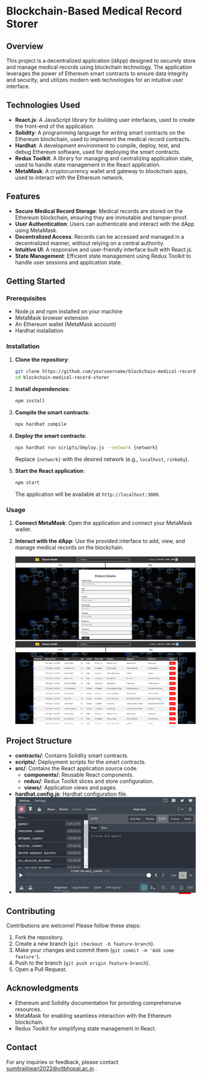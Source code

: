 # Blockchain-Based Medical Record Storer

## Overview

This project is a decentralized application (dApp) designed to securely store and manage medical records using blockchain technology. The application leverages the power of Ethereum smart contracts to ensure data integrity and security, and utilizes modern web technologies for an intuitive user interface.

## Technologies Used

- **React.js**: A JavaScript library for building user interfaces, used to create the front-end of the application.
- **Solidity**: A programming language for writing smart contracts on the Ethereum blockchain, used to implement the medical record contracts.
- **Hardhat**: A development environment to compile, deploy, test, and debug Ethereum software, used for deploying the smart contracts.
- **Redux Toolkit**: A library for managing and centralizing application state, used to handle state management in the React application.
- **MetaMask**: A cryptocurrency wallet and gateway to blockchain apps, used to interact with the Ethereum network.

## Features

- **Secure Medical Record Storage**: Medical records are stored on the Ethereum blockchain, ensuring they are immutable and tamper-proof.
- **User Authentication**: Users can authenticate and interact with the dApp using MetaMask.
- **Decentralized Access**: Records can be accessed and managed in a decentralized manner, without relying on a central authority.
- **Intuitive UI**: A responsive and user-friendly interface built with React.js.
- **State Management**: Efficient state management using Redux Toolkit to handle user sessions and application state.

## Getting Started

### Prerequisites

- Node.js and npm installed on your machine
- MetaMask browser extension
- An Ethereum wallet (MetaMask account)
- Hardhat installation

### Installation

1. **Clone the repository**:
   ```bash
   git clone https://github.com/yourusername/blockchain-medical-record-storer.git
   cd blockchain-medical-record-storer
   ```

2. **Install dependencies**:
   ```bash
   npm install
   ```

3. **Compile the smart contracts**:
   ```bash
   npx hardhat compile
   ```

4. **Deploy the smart contracts**:
   ```bash
   npx hardhat run scripts/deploy.js --network {network}
   ```

   Replace `{network}` with the desired network (e.g., `localhost`, `rinkeby`).

5. **Start the React application**:
   ```bash
   npm start
   ```

   The application will be available at `http://localhost:3000`.

### Usage

1. **Connect MetaMask**: Open the application and connect your MetaMask wallet.
2. **Interact with the dApp**: Use the provided interface to add, view, and manage medical records on the blockchain.

   <img src="img/patient_form.png" alt="patient_form" >
   <img src="img/patient Data.png" alt="patient_data" >

## Project Structure

- **contracts/**: Contains Solidity smart contracts.
- **scripts/**: Deployment scripts for the smart contracts.
- **src/**: Contains the React application source code.
  - **components/**: Reusable React components.
  - **redux/**: Redux Toolkit slices and store configuration.
  - **views/**: Application views and pages.
- **hardhat.config.js**: Hardhat configuration file.
- <img src="img/Redux Toolkit.png" alt="Redux" >

## Contributing

Contributions are welcome! Please follow these steps:

1. Fork the repository.
2. Create a new branch (`git checkout -b feature-branch`).
3. Make your changes and commit them (`git commit -m 'Add some feature'`).
4. Push to the branch (`git push origin feature-branch`).
5. Open a Pull Request.

## Acknowledgments

- Ethereum and Solidity documentation for providing comprehensive resources.
- MetaMask for enabling seamless interaction with the Ethereum blockchain.
- Redux Toolkit for simplifying state management in React.

## Contact

For any inquiries or feedback, please contact sumitrajtiwari2022@vitbhopal.ac.in .
